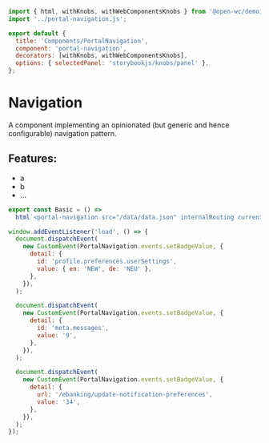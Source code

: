 ```js script
import { html, withKnobs, withWebComponentsKnobs } from '@open-wc/demoing-storybook';
import '../portal-navigation.js';

export default {
  title: 'Components/PortalNavigation',
  component: 'portal-navigation',
  decorators: [withKnobs, withWebComponentsKnobs],
  options: { selectedPanel: 'storybookjs/knobs/panel' },
};
```

# Navigation

A component implementing an opinionated (but generic and hence configurable) navigation pattern.

## Features:

- a
- b
- ...

```js preview-story
export const Basic = () =>
  html`<portal-navigation src="/data/data.json" internalRouting currentApplication="ebanking"></portal-navigation>`;
```

```js script
window.addEventListener('load', () => {
  document.dispatchEvent(
    new CustomEvent(PortalNavigation.events.setBadgeValue, {
      detail: {
        id: 'profile.preferences.userSettings',
        value: { en: 'NEW', de: 'NEU' },
      },
    }),
  );

  document.dispatchEvent(
    new CustomEvent(PortalNavigation.events.setBadgeValue, {
      detail: {
        id: 'meta.messages',
        value: '9',
      },
    }),
  );

  document.dispatchEvent(
    new CustomEvent(PortalNavigation.events.setBadgeValue, {
      detail: {
        url: '/ebanking/update-notification-preferences',
        value: '34',
      },
    }),
  );
});
```
